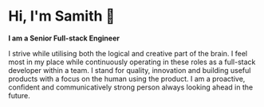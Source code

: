 # Hi, I'm Samith 👋

<strong>I am a Senior Full-stack Engineer</strong>

I strive while utilising both the logical and creative part of the brain. I feel most in my place while continuously operating in these roles as a full-stack developer within a team. I stand for quality, innovation and building useful products with a focus on the human using the product. I am a proactive, confident and communicatively strong person always looking ahead in the future.
